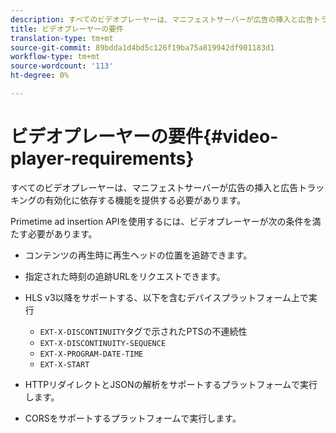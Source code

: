 ```yaml
---
description: すべてのビデオプレーヤーは、マニフェストサーバーが広告の挿入と広告トラッキングの有効化に依存する機能を提供する必要があります。
title: ビデオプレーヤーの要件
translation-type: tm+mt
source-git-commit: 89bdda1d4bd5c126f19ba75a819942df901183d1
workflow-type: tm+mt
source-wordcount: '113'
ht-degree: 0%

---
```



# ビデオプレーヤーの要件{#video-player-requirements}

すべてのビデオプレーヤーは、マニフェストサーバーが広告の挿入と広告トラッキングの有効化に依存する機能を提供する必要があります。

Primetime ad insertion APIを使用するには、ビデオプレーヤーが次の条件を満たす必要があります。

* コンテンツの再生時に再生ヘッドの位置を追跡できます。
* 指定された時刻の追跡URLをリクエストできます。
* HLS v3以降をサポートする、以下を含むデバイスプラットフォーム上で実行

   * `EXT-X-DISCONTINUITY`タグで示されたPTSの不連続性
   * `EXT-X-DISCONTINUITY-SEQUENCE`
   * `EXT-X-PROGRAM-DATE-TIME`
   * `EXT-X-START`

* HTTPリダイレクトとJSONの解析をサポートするプラットフォームで実行します。
* CORSをサポートするプラットフォームで実行します。
